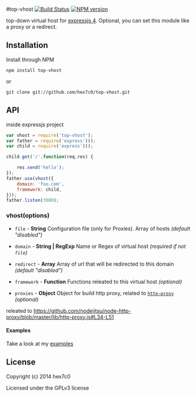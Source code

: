 #top-vhost [![Build Status](https://travis-ci.org/hex7c0/top-vhost.svg?branch=master)](https://travis-ci.org/hex7c0/top-vhost) [![NPM version](https://badge.fury.io/js/top-vhost.svg)](http://badge.fury.io/js/top-vhost)

top-down virtual host for [expressjs 4](http://expressjs.com/). Optional, you can set this module like a proxy or a redirect.

## Installation

Install through NPM

```
npm install top-vhost
```
or
```
git clone git://github.com/hex7c0/top-vhost.git
```

## API

inside expressjs project
```js
var vhost = require('top-vhost');
var father = require('express')();
var child = require('express')();

child.get('/',function(req,res) {

    res.send('hello');
});
father.use(vhost({
    domain: 'foo.com',
    framework: child,
}));
father.listen(3000);
```

### vhost(options)

 - `file` - **String** Configuration file (only for Proxies). Array of hosts *(default "disabled")*
 - `domain` - **String | RegExp** Name or Regex of virtual host *(required if not `file`)*
 - `redirect` - **Array** Array of url that will be redirected to this domain *(default "disabled")*
 
 - `framework` - **Function** Functions releated to this virtual host *(optional)*
 
 - `proxies` - **Object** Object for build http proxy, related to [`http-proxy`](https://github.com/nodejitsu/node-http-proxy) *(optional)*

releated to https://github.com/nodejitsu/node-http-proxy/blob/master/lib/http-proxy.js#L34-L51

#### Examples

Take a look at my [examples](https://github.com/hex7c0/top-vhost/tree/master/examples)

## License
Copyright (c) 2014 hex7c0

Licensed under the GPLv3 license
